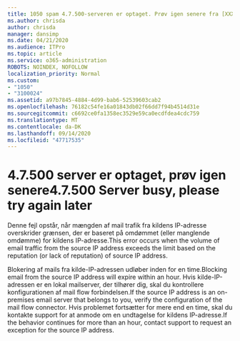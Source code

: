 ```yaml
---
title: 1050 spam 4.7.500-serveren er optaget. Prøv igen senere fra [XXX.XXX.XXX.XXX]
ms.author: chrisda
author: chrisda
manager: dansimp
ms.date: 04/21/2020
ms.audience: ITPro
ms.topic: article
ms.service: o365-administration
ROBOTS: NOINDEX, NOFOLLOW
localization_priority: Normal
ms.custom:
- "1050"
- "3100024"
ms.assetid: a97b7845-4884-4d99-bab6-52539603cab2
ms.openlocfilehash: 76182c54fe16a01843db02f66dd7f94b4514d31e
ms.sourcegitcommit: c6692ce0fa1358ec3529e59ca0ecdfdea4cdc759
ms.translationtype: MT
ms.contentlocale: da-DK
ms.lasthandoff: 09/14/2020
ms.locfileid: "47717535"
---
```

# <a name="47500-server-busy-please-try-again-later"></a><span data-ttu-id="ad7ca-103">4.7.500 server er optaget, prøv igen senere</span><span class="sxs-lookup"><span data-stu-id="ad7ca-103">4.7.500 Server busy, please try again later</span></span>

<span data-ttu-id="ad7ca-104">Denne fejl opstår, når mængden af mail trafik fra kildens IP-adresse overskrider grænsen, der er baseret på omdømmet (eller manglende omdømme) for kildens IP-adresse.</span><span class="sxs-lookup"><span data-stu-id="ad7ca-104">This error occurs when the volume of email traffic from the source IP address exceeds the limit based on the reputation (or lack of reputation) of source IP address.</span></span>

<span data-ttu-id="ad7ca-105">Blokering af mails fra kilde-IP-adressen udløber inden for en time.</span><span class="sxs-lookup"><span data-stu-id="ad7ca-105">Blocking email from the source IP address will expire within an hour.</span></span> <span data-ttu-id="ad7ca-106">Hvis kilde-IP-adressen er en lokal mailserver, der tilhører dig, skal du kontrollere konfigurationen af mail flow forbindelsen.</span><span class="sxs-lookup"><span data-stu-id="ad7ca-106">If the source IP address is an on-premises email server that belongs to you, verify the configuration of the mail flow connector.</span></span> <span data-ttu-id="ad7ca-107">Hvis problemet fortsætter for mere end en time, skal du kontakte support for at anmode om en undtagelse for kildens IP-adresse.</span><span class="sxs-lookup"><span data-stu-id="ad7ca-107">If the behavior continues for more than an hour, contact support to request an exception for the source IP address.</span></span>
